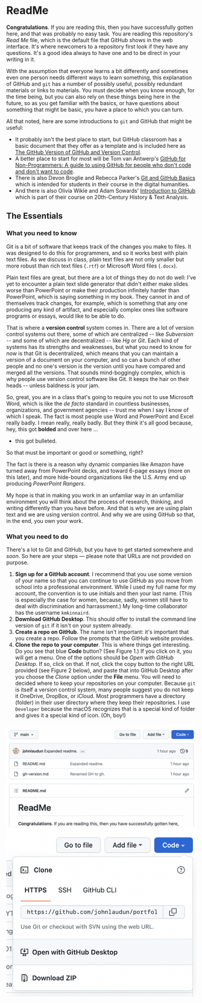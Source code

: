 # ReadMe

**Congratulations**. If you are reading this, then you have successfully gotten here, and that was probably no easy task. You are reading this repository's *Read Me* file, which is the default file that GitHub shows in the web interface. It's where newcomers to a repository first look if they have any questions. It's a good idea always to have one and to be direct in your writing in it.

With the assumption that everyone learns a bit differently and sometimes even one person needs different ways to learn something, this explanation of GitHub and `git` has a number of possibly useful, possibly redundant materials or links to materials. You must decide when you know enough, for the time being, but you can also rely on these things being here in the future, so as you get familiar with the basics, or have questions about something that might be basic, you have a place to which you can turn. 

All that noted, here are some introductions to `git` and GitHub that might be useful:

* It probably isn't the best place to start, but GitHub classroom has a basic document that they offer as a template and is included here as [The GitHub Version of GitHub and Version Control](gh-version.md).
* A better place to start for most will be Tom van Antwerp's [GitHub for Non-Programmers: A guide to using GitHub for people who don't code and don't want to code](https://github.com/tvanantwerp/github-for-non-programmers).
* There is also Devon Broglie and Rebecca Parker's [Git and GitHub Basics](http://dh.obdurodon.org/github.xhtml) which is intended for students in their course in the digital humanities.
* And there is also Olivia Wikle and Adam Sowards' [Introduction to GitHub](https://learn-static.github.io/hist-320/github.html) which is part of their course on 20th-Century History & Text Analysis. 

## The Essentials

### What you need to know

Git is a bit of software that keeps track of the changes you make to files. It was designed to do this for programmers, and so it works best with plain text files. As we discuss in class, plain text files are not only smaller but more robust than rich text files (`.rtf`) or Microsoft Word files (`.docx`). 

Plain text files are great, but there are a lot of things they do not do well: I've yet to encounter a plain text slide generator that didn't either make slides worse than PowerPoint or make their production infinitely harder than PowerPoint, which is saying something in my book. They cannot in and of themselves track changes, for example, which is something that any one producing any kind of artifact, and especially complex ones like software programs or essays, would like to be able to do. 

That is where a **version control** system comes in. There are a lot of version control systems out there, some of which are centralized -- like *Subversion* -- and some of which are decentralized -- like *Hg* or *Git*. Each kind of systems has its strengths and weaknesses, but what you need to know for now is that Git is decentralized, which means that you can maintain a version of a document on your computer, and so can a bunch of other people and no one's version is *the* version until you have compared and merged all the versions. That sounds mind-boggingly complex, which is why people use version control software like Git. It keeps the hair on their heads -- unless baldness is your jam.

So, great, you are in a class that's going to require you not to use Microsoft Word, which is like the *de facto* standard in countless businesses, organizations, and government agencies -- trust me when I say I know of which I speak. The fact is most people use Word and PowerPoint and Excel really badly. I mean really, really badly. But they think it's all good because, hey, this got **bolded** and over here …

* this got bulleted.

So that must be important or good or something, right?

The fact is there is a reason why dynamic companies like Amazon have turned away from PowerPoint decks, and toward 6-page essays (more on this later), and more hide-bound organizations like the U.S. Army end up producing *PowerPoint Rangers*. 

My hope is that in making you work in an unfamliar way in an unfamiliar environment you will think about the process of research, thinking, and writing differently than you have before. And that is why we are using plain text and we are using version control. And why we are using GitHub so that, in the end, you own your work.


### What you need to do

There's a lot to Git and GitHub, but you have to get started somewhere and *soon*. So here are your steps — please note that URLs are not provided on purpose.

1. **Sign up for a GitHub account**. I recommend that you use some version of your name so that you can continue to use GitHub as you move from school into a professional environment. While I used my full name for my account, the convention is to use initials and then your last name. (This is especially the case for women, because, sadly, women still have to deal with discrimination and harrassment.) My long-time collaborator has the username `kmkinnaird`. 
2. **Download GitHub Desktop**. This should offer to install the command line version of `git` if it isn't on your system already. 
3. **Create a repo on GitHub**. The name isn't important: it's important that you create a repo. Follow the prompts that the GitHub website provides. 
4. **Clone the repo to your computer**. This is where things get interesting. Do you see that blue **Code** button? (See Figure 1.) If you click on it, you will get a menu. One of the options should be *Open with GitHub Desktop*. If so, click on that. If not, click the copy button to the right URL provided (see Figure 2 below), and paste that into GitHub Desktop after you choose the *Clone* option under the **File** menu. You will need to decided where to keep your repositories on your computer. Because `git` is itself a version control system, many people suggest you do not keep it OneDrive, DropBox, or iCloud. Most programmers have a directory (folder) in their user directory where they keep their repositories. I use `Developer` because the macOS recognizes that is a special kind of folder and gives it a special kind of icon. (Oh, boy!) 

![Figure 1: The Code Button](assets/gh-fig-1-code_button.png)
![Figure 2: Code Button Menu Options](assets/gh-fig-2-menu.png)